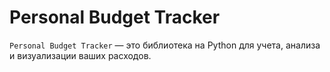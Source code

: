 # Personal Budget Tracker

`Personal Budget Tracker` — это библиотека на Python для учета, анализа и визуализации ваших расходов.
